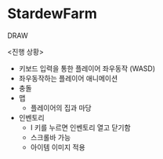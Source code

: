 # StardewFarm
DRAW

<진행 상황>
- 키보드 입력을 통한 플레이어 좌우동작 (WASD)
- 좌우동작하는 플레이어 애니메이션
- 충돌
- 맵
  - 플레이어의 집과 마당
- 인벤토리
  - I 키를 누르면 인벤토리 열고 닫기함
  - 스크롤바 가능
  - 아이템 이미지 적용
